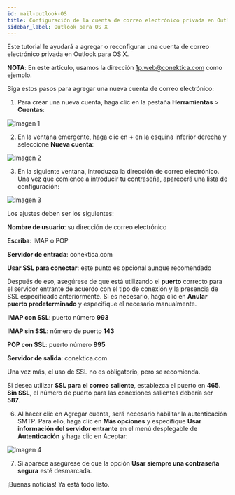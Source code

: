```yaml
---
id: mail-outlook-OS
title: Configuración de la cuenta de correo electrónico privada en Outlook para OS X
sidebar_label: Outlook para OS X
---
```

Este tutorial le ayudará a agregar o reconfigurar una cuenta de correo electrónico privada en Outlook para OS X.

**NOTA**: En este artículo, usamos la dirección 1p.web@conektica.com como ejemplo. 

Siga estos pasos para agregar una nueva cuenta de correo electrónico:

1. Para crear una nueva cuenta, haga clic en la pestaña **Herramientas** > **Cuentas**:

<div class="w-80">

![Imagen 1](https://raw.githubusercontent.com/adanuriplata/cnk-external-doku/master/static/img/Outlook%20OS-X/H1.png)

</div>

2. En la ventana emergente, haga clic en **+** en la esquina inferior derecha y seleccione **Nueva cuenta**:

<div class="w-70">

![Imagen 2](https://raw.githubusercontent.com/adanuriplata/cnk-external-doku/master/static/img/Outlook%20OS-X/H2.png)

</div>

3. En la siguiente ventana, introduzca la dirección de correo electrónico. 
Una vez que comience a introducir tu contraseña, aparecerá una lista de configuración: 

<div class="w-70">

![Imagen 3](https://raw.githubusercontent.com/adanuriplata/cnk-external-doku/master/static/img/Outlook%20OS-X/H3.png)

</div>
Los ajustes deben ser los siguientes: 

**Nombre de usuario**: su dirección de correo electrónico 

**Escriba**: IMAP o POP 

**Servidor de entrada**: conektica.com

**Usar SSL para conectar**: este punto es opcional aunque recomendado 

Después de eso, asegúrese de que está utilizando el **puerto** correcto para el servidor entrante de acuerdo con el tipo de conexión y la presencia de SSL especificado anteriormente. Si es necesario, haga clic en **Anular puerto predeterminado** y especifique el necesario manualmente. 

**IMAP con SSL**: puerto número **993**

**IMAP sin SSL**: número de puerto **143**

**POP con SSL**: puerto número **995**

**Servidor de salida**: conektica.com 

Una vez más, el uso de SSL no es obligatorio, pero se recomienda. 

Si desea utilizar **SSL para el correo saliente**, establezca el puerto en **465**. 
**Sin SSL**, el número de puerto para las conexiones salientes debería ser **587**. 

6. Al hacer clic en Agregar cuenta, será necesario habilitar la autenticación SMTP. 
Para ello, haga clic en **Más opciones** y especifique **Usar información del servidor entrante** en el menú desplegable de **Autenticación** y haga clic en Aceptar: 

<div class="w-70">

![Imagen 4](https://raw.githubusercontent.com/adanuriplata/cnk-external-doku/master/static/img/Outlook%20OS-X/H4.png)

</div>

7. Si aparece asegúrese de que la opción **Usar siempre una contraseña segura** esté desmarcada. 

¡Buenas noticias! Ya está todo listo. 
